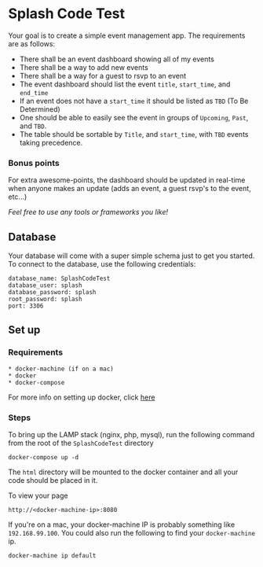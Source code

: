 # Splash Code Test
Your goal is to create a simple event management app. The requirements are as follows:

* There shall be an event dashboard showing all of my events
* There shall be a way to add new events
* There shall be a way for a guest to rsvp to an event
* The event dashboard should list the event `title`, `start_time`, and `end_time`
* If an event does not have a `start_time` it should be listed as `TBD` (To Be Determined)
* One should be able to easily see the event in groups of `Upcoming`, `Past`, and `TBD`.
* The table should be sortable by `Title`, and `start_time`, with `TBD` events taking precedence.

### Bonus points
For extra awesome-points, the dashboard should be updated in real-time when anyone makes an update (adds an event, a guest rsvp's to the event, etc...)

*Feel free to use any tools or frameworks you like!*

## Database
Your database will come with a super simple schema just to get  you started. To connect to the database, use the following credentials:
```
database_name: SplashCodeTest
database_user: splash
database_password: splash
root_password: splash
port: 3306
```

## Set up
  ### Requirements
    * docker-machine (if on a mac)
    * docker
    * docker-compose

  For more info on setting up docker, click [here](https://docs.docker.com/)

  ### Steps
  To bring up the LAMP stack (nginx, php, mysql), run the following command from the root of the `SplashCodeTest` directory
  ```
  docker-compose up -d
  ```
  The `html` directory will be mounted to the docker container and all your code should be placed in it.

  To view your page
  ```
  http://<docker-machine-ip>:8080
  ```
  If you're on a mac, your docker-machine IP is probably something like `192.168.99.100`. You could also run the following to find your `docker-machine` ip.
  ```
  docker-machine ip default
  ```
